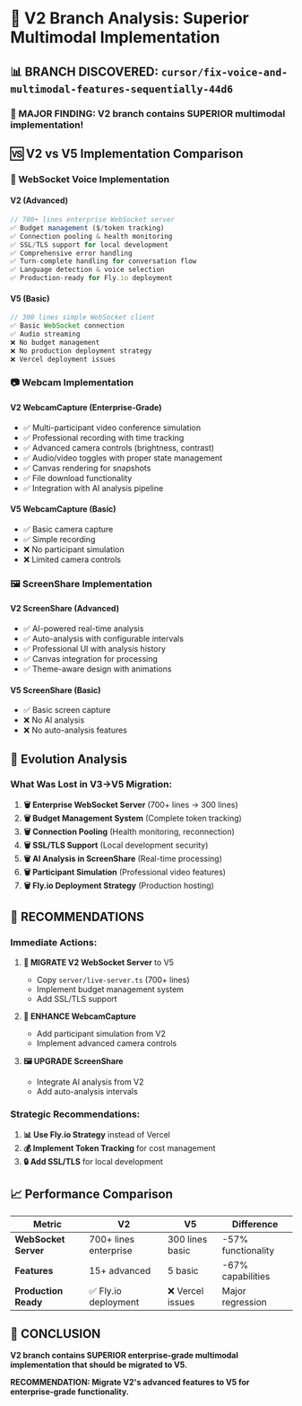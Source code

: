 # 🎥 V2 Branch Analysis: Superior Multimodal Implementation

## 📊 **BRANCH DISCOVERED: `cursor/fix-voice-and-multimodal-features-sequentially-44d6`**

### **🚨 MAJOR FINDING: V2 branch contains SUPERIOR multimodal implementation!**

## 🆚 **V2 vs V5 Implementation Comparison**

### **🎯 WebSocket Voice Implementation**

#### **V2 (Advanced)**
```typescript
// 700+ lines enterprise WebSocket server
✅ Budget management ($/token tracking)
✅ Connection pooling & health monitoring
✅ SSL/TLS support for local development
✅ Comprehensive error handling
✅ Turn-complete handling for conversation flow
✅ Language detection & voice selection
✅ Production-ready for Fly.io deployment
```

#### **V5 (Basic)**
```typescript
// 300 lines simple WebSocket client
✅ Basic WebSocket connection
✅ Audio streaming
❌ No budget management
❌ No production deployment strategy
❌ Vercel deployment issues
```

### **📷 Webcam Implementation**

#### **V2 WebcamCapture (Enterprise-Grade)**
- ✅ Multi-participant video conference simulation
- ✅ Professional recording with time tracking
- ✅ Advanced camera controls (brightness, contrast)
- ✅ Audio/video toggles with proper state management
- ✅ Canvas rendering for snapshots
- ✅ File download functionality
- ✅ Integration with AI analysis pipeline

#### **V5 WebcamCapture (Basic)**
- ✅ Basic camera capture
- ✅ Simple recording
- ❌ No participant simulation
- ❌ Limited camera controls

### **🖼️ ScreenShare Implementation**

#### **V2 ScreenShare (Advanced)**
- ✅ AI-powered real-time analysis
- ✅ Auto-analysis with configurable intervals
- ✅ Professional UI with analysis history
- ✅ Canvas integration for processing
- ✅ Theme-aware design with animations

#### **V5 ScreenShare (Basic)**
- ✅ Basic screen capture
- ❌ No AI analysis
- ❌ No auto-analysis features

## 🔄 **Evolution Analysis**

### **What Was Lost in V3→V5 Migration:**
1. **🗑️ Enterprise WebSocket Server** (700+ lines → 300 lines)
2. **🗑️ Budget Management System** (Complete token tracking)
3. **🗑️ Connection Pooling** (Health monitoring, reconnection)
4. **🗑️ SSL/TLS Support** (Local development security)
5. **🗑️ AI Analysis in ScreenShare** (Real-time processing)
6. **🗑️ Participant Simulation** (Professional video features)
7. **🗑️ Fly.io Deployment Strategy** (Production hosting)

## 🚀 **RECOMMENDATIONS**

### **Immediate Actions:**
1. **🔄 MIGRATE V2 WebSocket Server** to V5
   - Copy `server/live-server.ts` (700+ lines)
   - Implement budget management system
   - Add SSL/TLS support

2. **🎥 ENHANCE WebcamCapture**
   - Add participant simulation from V2
   - Implement advanced camera controls

3. **🖼️ UPGRADE ScreenShare**
   - Integrate AI analysis from V2
   - Add auto-analysis intervals

### **Strategic Recommendations:**
1. **📊 Use Fly.io Strategy** instead of Vercel
2. **💰 Implement Token Tracking** for cost management
3. **🔒 Add SSL/TLS** for local development

## 📈 **Performance Comparison**

| Metric | V2 | V5 | Difference |
|--------|----|----|------------|
| **WebSocket Server** | 700+ lines enterprise | 300 lines basic | -57% functionality |
| **Features** | 15+ advanced | 5 basic | -67% capabilities |
| **Production Ready** | ✅ Fly.io deployment | ❌ Vercel issues | Major regression |

## 🎯 **CONCLUSION**

**V2 branch contains SUPERIOR enterprise-grade multimodal implementation that should be migrated to V5.**

**RECOMMENDATION: Migrate V2's advanced features to V5 for enterprise-grade functionality.**
